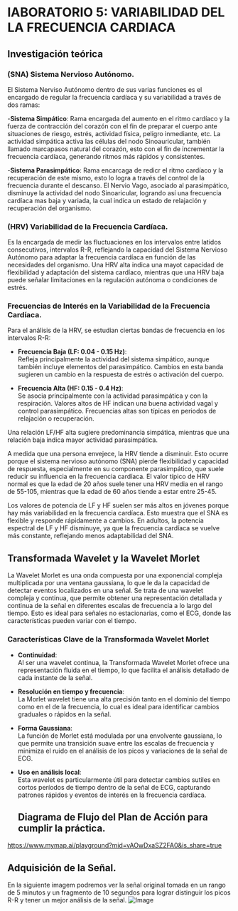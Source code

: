 # lABORATORIO 5: VARIABILIDAD DEL LA FRECUENCIA CARDIACA

## Investigación teórica

### (SNA) Sistema Nervioso Autónomo.
El Sistema Nerviso Autónomo dentro de sus varias funciones es el encargado de regular la frecuencia cardíaca y su variabilidad a través de dos ramas:

-**Sistema Simpático**:
Rama encargada del aumento en el ritmo cardíaco y la fuerza de contracción del corazón con el fin de preparar el cuerpo ante situaciones de riesgo, estrés, actividad física, peligro inmediante, etc. La actividad simpática activa las células del nodo Sinoauricular, también llamado marcapasos natural del corazón, esto con el fin de incrementar la frecuencia cardíaca, generando ritmos más rápidos y consistentes.

-**Sistema Parasimpático**:
Rama encarcaga de redicr el ritmo cardíaco y la recuperación de este mismo, esto lo logra a través del control de la frecuencia durante el descanso. El Nervio Vago, asociado al parasimpático, disminuye la actividad del nodo Sinoaricular, logrando así una frecuencia cardíaca mas baja y variada, la cual indica un estado de relajación y recuperación del organismo.
 
### (HRV) Variabilidad de la Frecuencia Cardíaca.
Es la encargada de medir las fluctuaciones en los intervalos entre latidos consecutivos, intervalos R-R, reflejando la capacidad del Sistema Nervioso Autónomo para adaptar la frecuencia cardíaca en función de las necesidades del organismo. Una HRV alta indica una mayot capacidad de flexibilidad y adaptación del sistema cardíaco, mientras que una HRV baja puede señalar limitaciones en la regulación autónoma o condiciones de estrés.

### Frecuencias de Interés en la Variabilidad de la Frecuencia Cardíaca.
Para el análisis de la HRV, se estudian ciertas bandas de frecuencia en los intervalos R-R:

- **Frecuencia Baja (LF: 0.04 - 0.15 Hz)**:  
  Refleja principalmente la actividad del sistema simpático, aunque también incluye elementos del parasimpático. Cambios en esta banda sugieren un cambio en la respuesta de estrés o activación del cuerpo.

- **Frecuencia Alta (HF: 0.15 - 0.4 Hz)**:  
  Se asocia principalmente con la actividad parasimpática y con la respiración. Valores altos de HF indican una buena actividad vagal y control parasimpático. Frecuencias altas son típicas en periodos de relajación o recuperación.

Una relación LF/HF alta sugiere predominancia simpática, mientras que una relación baja indica mayor actividad parasimpática.

A medida que una persona envejece, la HRV tiende a disminuir. Esto ocurre porque el sistema nervioso autónomo (SNA) pierde flexibilidad y capacidad de respuesta, especialmente en su componente parasimpático, que suele reducir su influencia en la frecuencia cardíaca. El valor típico de HRV normal es que la edad de 20 años suele tener una HRV media en el rango de 55-105, mientras que la edad de 60 años tiende a estar entre 25-45.

Los valores de potencia de LF y HF suelen ser más altos en jóvenes porque hay más variabilidad en la frecuencia cardíaca. Esto muestra que el SNA es flexible y responde rápidamente a cambios. En adultos, la potencia espectral de LF y HF disminuye, ya que la frecuencia cardíaca se vuelve más constante, reflejando menos adaptabilidad del SNA.

## Transformada Wavelet y la Wavelet Morlet

La Wavelet Morlet es una onda compuesta por una exponencial compleja multiplicada por una ventana gaussiana, lo que le da la capacidad de detectar eventos localizados en una señal. Se trata de una wavelet compleja y continua, que permite obtener una representación detallada y continua de la señal en diferentes escalas de frecuencia a lo largo del tiempo. Esto es ideal para señales no estacionarias, como el ECG, donde las características pueden variar con el tiempo.

### Características Clave de la Transformada Wavelet Morlet

- **Continuidad**:  
  Al ser una wavelet continua, la Transformada Wavelet Morlet ofrece una representación fluida en el tiempo, lo que facilita el análisis detallado de cada instante de la señal.

- **Resolución en tiempo y frecuencia**:  
  La Morlet wavelet tiene una alta precisión tanto en el dominio del tiempo como en el de la frecuencia, lo cual es ideal para identificar cambios graduales o rápidos en la señal.

- **Forma Gaussiana**:  
  La función de Morlet está modulada por una envolvente gaussiana, lo que permite una transición suave entre las escalas de frecuencia y minimiza el ruido en el análisis de los picos y variaciones de la señal de ECG.

- **Uso en análisis local**:  
  Esta wavelet es particularmente útil para detectar cambios sutiles en cortos períodos de tiempo dentro de la señal de ECG, capturando patrones rápidos y eventos de interés en la frecuencia cardíaca.

  ## Diagrama de Flujo del Plan de Acción para cumplir la práctica.

https://www.mymap.ai/playground?mid=vAOwDxaSZ2FA0&is_share=true

## Adquisición de la Señal.

En la siguiente imagem podremos ver la señal original tomada en un rango de 5 minutos y un fragmento de 10 segundos para lograr distinguir los picos R-R y tener un mejor análisis de la señal.
![Image](https://github.com/user-attachments/assets/8c23111f-4ef4-4376-b923-fefc966d97ed)
